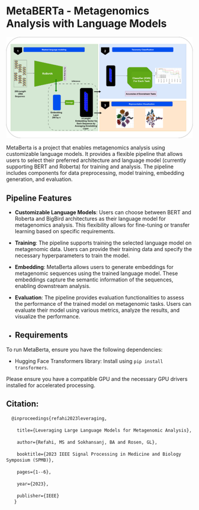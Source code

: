 # MetaBERTa - Metagenomics Analysis with Language Models

![MetaBERTa Pipeline Overview](pipeline.png)


MetaBerta is a project that enables metagenomics analysis using customizable language models. It provides a flexible pipeline that allows users to select their preferred architecture and language model (currently supporting BERT and Roberta) for training and analysis. The pipeline includes components for data preprocessing, model training, embedding generation, and evaluation.

## Pipeline Features

- **Customizable Language Models**: Users can choose between BERT and Roberta and BigBird architectures as their language model for metagenomics analysis. This flexibility allows for fine-tuning or transfer learning based on specific requirements.

- **Training**: The pipeline supports training the selected language model on metagenomic data. Users can provide their training data and specify the necessary hyperparameters to train the model.

- **Embedding**: MetaBerta allows users to generate embeddings for metagenomic sequences using the trained language model. These embeddings capture the semantic information of the sequences, enabling downstream analysis.

- **Evaluation**: The pipeline provides evaluation functionalities to assess the performance of the trained model on metagenomic tasks. Users can evaluate their model using various metrics, analyze the results, and visualize the performance.

- ## Requirements

To run MetaBerta, ensure you have the following dependencies:

- Hugging Face Transformers library: Install using `pip install transformers`.

Please ensure you have a compatible GPU and the necessary GPU drivers installed for accelerated processing.


## Citation:

      @inproceedings{refahi2023leveraging,

        title={Leveraging Large Language Models for Metagenomic Analysis},
        
        author={Refahi, MS and Sokhansanj, BA and Rosen, GL},
        
        booktitle={2023 IEEE Signal Processing in Medicine and Biology Symposium (SPMB)},
        
        pages={1--6},
        
        year={2023},
        
        publisher={IEEE}
       }


